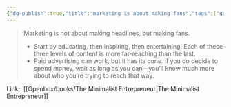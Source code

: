 ```yaml
---
{"dg-publish":true,"title":"marketing is about making fans","tags":["quotes"],"date":"2024-04-08T09:36:19+03:00","modified_at":"2024-07-25T11:32:06+03:00","aliases":"marketing is about making fans","dg-path":"/quotes/202404080936.md","permalink":"/quotes/202404080936/","dgPassFrontmatter":true}
---
```



> Marketing is not about making headlines, but making fans.
> * Start by educating, then inspiring, then entertaining. Each of these three levels of content is more far-reaching than the last.
> * Paid advertising can work, but it has its cons. If you do decide to spend money, wait as long as you can—you’ll know much more about who you’re trying to reach that way.


Link:: [[Openbox/books/The Minimalist Entrepreneur\|The Minimalist Entrepreneur]]

